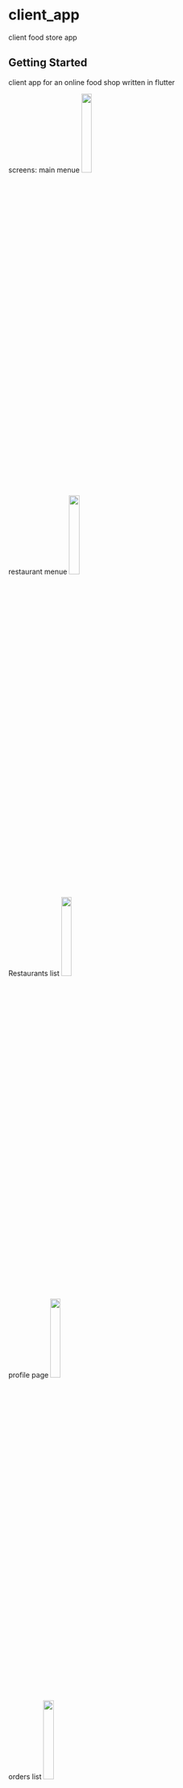# client_app

client food store app

## Getting Started

client app for an online food shop written in flutter

screens:
main menue
<img src="https://user-images.githubusercontent.com/29038816/123608024-a4745e00-d813-11eb-92e2-1e5e85b9fd42.png" width=20% height=20%>



restaurant menue
<img src="https://user-images.githubusercontent.com/29038816/123608038-a6d6b800-d813-11eb-83c7-d1a0decbe8f2.png" width=20% height=20%>

Restaurants list
<img src="https://user-images.githubusercontent.com/29038816/123608048-a9391200-d813-11eb-9342-cb31ce10863d.png" width=20% height=20%>

profile page
<img src="https://user-images.githubusercontent.com/29038816/123608053-ab02d580-d813-11eb-9abb-93de9809a8ec.png" width=20% height=20%>

orders list
<img src="https://user-images.githubusercontent.com/29038816/123608062-accc9900-d813-11eb-8bc1-6563e7fe1038.png" width=20% height=20%>

